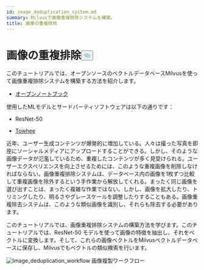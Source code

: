 ```yaml
---
id: image_deduplication_system.md
summary: Milvusで画像重複排除システムを構築。
title: 画像の重複排除
---
```

<h1 id="Image-Deduplication" class="common-anchor-header">画像の重複排除<button data-href="#Image-Deduplication" class="anchor-icon" translate="no">
      <svg translate="no"
        aria-hidden="true"
        focusable="false"
        height="20"
        version="1.1"
        viewBox="0 0 16 16"
        width="16"
      >
        <path
          fill="#0092E4"
          fill-rule="evenodd"
          d="M4 9h1v1H4c-1.5 0-3-1.69-3-3.5S2.55 3 4 3h4c1.45 0 3 1.69 3 3.5 0 1.41-.91 2.72-2 3.25V8.59c.58-.45 1-1.27 1-2.09C10 5.22 8.98 4 8 4H4c-.98 0-2 1.22-2 2.5S3 9 4 9zm9-3h-1v1h1c1 0 2 1.22 2 2.5S13.98 12 13 12H9c-.98 0-2-1.22-2-2.5 0-.83.42-1.64 1-2.09V6.25c-1.09.53-2 1.84-2 3.25C6 11.31 7.55 13 9 13h4c1.45 0 3-1.69 3-3.5S14.5 6 13 6z"
        ></path>
      </svg>
    </button></h1><p>このチュートリアルでは、オープンソースのベクトルデータベースMilvusを使って画像重複排除システムを構築する方法を紹介します。</p>
<ul>
<li><a href="https://github.com/towhee-io/examples/blob/main/image/image_deduplication/image_deduplication.ipynb">オープンノートブック</a></li>
</ul>
<p>使用したMLモデルとサードパーティソフトウェアは以下の通りです：</p>
<ul>
<li><p>ResNet-50</p></li>
<li><p><a href="https://www.google.com/url?sa=t&amp;rct=j&amp;q=&amp;esrc=s&amp;source=web&amp;cd=&amp;cad=rja&amp;uact=8&amp;ved=2ahUKEwjm8-KEjtj7AhVPcGwGHapPB40QFnoECAgQAQ&amp;url=https%3A%2F%2Ftowhee.io%2F&amp;usg=AOvVaw37IzMMiyxGtj82K7O4fInn">Towhee</a></p></li>
</ul>
<p>近年、ユーザー生成コンテンツが爆発的に増加している。人々は撮った写真を即座にソーシャルメディアにアップロードすることができる。しかし、そのような画像データが氾濫しているため、重複したコンテンツが多く見受けられる。ユーザーエクスペリエンスを向上させるためには、このような重複画像を削除しなければならない。画像重複排除システムは、データベース内の画像を1枚ずつ比較して重複画像を除外するという手作業から解放してくれる。まったく同じ画像を選び出すことは、まったく複雑な作業ではない。しかし、画像を拡大したり、トリミングしたり、明るさやグレースケールを調整したりすることもある。画像重複除去システムは、このような類似画像を識別し、それらも除去する必要があります。</p>
<p>このチュートリアルでは、画像重複排除システムの構築方法を学びます。このチュートリアルでは、ResNet-50 モデルを使って画像の特徴を抽出し、それをベクトルに変換します。そして、これらの画像ベクトルをMilvusベクトルデータベースに保存し、Milvusでもベクトルの類似検索を行います。</p>
<p>
  
   <span class="img-wrapper"> <img translate="no" src="/docs/v2.6.x/assets/image_deduplication.png" alt="Image_deduplication_workflow" class="doc-image" id="image_deduplication_workflow" />
   </span> <span class="img-wrapper"> <span>画像複製ワークフロー</span> </span></p>
